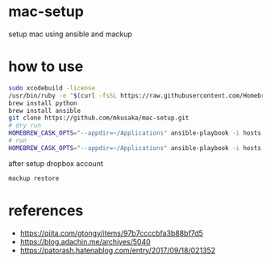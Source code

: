 # mac-setup
setup mac using ansible and mackup

# how to use
```bash
sudo xcodebuild -license
/usr/bin/ruby -e "$(curl -fsSL https://raw.githubusercontent.com/Homebrew/install/master/install)"
brew install python
brew install ansible
git clone https://github.com/mkusaka/mac-setup.git
# dry run
HOMEBREW_CASK_OPTS="--appdir=~/Applications" ansible-playbook -i hosts localhost.yml --ask-become-pass -e "thorough=true" --check
# run
HOMEBREW_CASK_OPTS="--appdir=~/Applications" ansible-playbook -i hosts localhost.yml --ask-become-pass -e "thorough=true" --check
```
after setup dropbox account

```bash
mackup restore
```

# references
- https://qiita.com/gtongy/items/97b7ccccbfa3b88bf7d5
- https://blog.adachin.me/archives/5040
- https://patorash.hatenablog.com/entry/2017/09/18/021352
